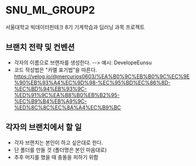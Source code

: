 # SNU_ML_GROUP2
서울대학교 빅데이터핀테크 8기 기계학습과 딥러닝 과목 프로젝트


## 브랜치 전략 및 컨벤션
* 각자의 이름으로 브랜차를 생성한다.
--> 예시: DevelopeEunsu 
* 코드 작성법은 "카멜 표기법"을 따른다.
https://velog.io/@mercurios0603/%EA%B0%9C%EB%B0%9C%EC%9E%90%EB%93%A4%EC%9D%98-%EC%95%BD%EC%86%8D-%EC%BD%94%EB%93%9C-%ED%91%9C%EA%B8%B0%EB%B2%95-%EC%B9%B4%EB%A9%9C-%ED%8C%8C%EC%8A%A4%EC%B9%BC

## 각자의 브랜치에서 할 일
* 각자 브랜치는 본인이 하고 싶은대로 한다.
* 단 폴더를 만들 것 (폴더명은 본인 마음대로)
* 추후 머지를 했을 때 충돌을 피하기 위함

  
